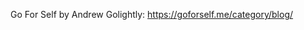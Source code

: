 <!-- TITLE: Blogs -->
<!-- SUBTITLE: Blogs written by empaths -->

Go For Self by Andrew Golightly: https://goforself.me/category/blog/

